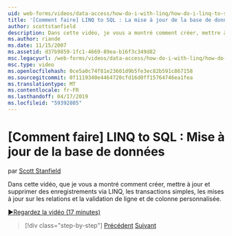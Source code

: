 ```yaml
---
uid: web-forms/videos/data-access/how-do-i-with-linq/how-do-i-linq-to-sql-updating-the-database
title: '[Comment faire] LINQ to SQL : La mise à jour de la base de données | Microsoft Docs'
author: scottstanfield
description: Dans cette vidéo, je vous a montré comment créer, mettre à jour et supprimer des enregistrements via LINQ, les transactions simples, les mises à jour sur les relations et une colonne personnalisée et...
ms.author: riande
ms.date: 11/15/2007
ms.assetid: d37b9859-1fc1-4669-89ea-b16f3c349d82
msc.legacyurl: /web-forms/videos/data-access/how-do-i-with-linq/how-do-i-linq-to-sql-updating-the-database
msc.type: video
ms.openlocfilehash: 0ce5a0c74f81e23601d9b5fe3ec82b591c867158
ms.sourcegitcommit: 0f1119340e4464720cfd16d0ff15764746ea1fea
ms.translationtype: MT
ms.contentlocale: fr-FR
ms.lasthandoff: 04/17/2019
ms.locfileid: "59392805"
---
```

# <a name="how-do-i-linq-to-sql-updating-the-database"></a>[Comment faire] LINQ to SQL : Mise à jour de la base de données

par [Scott Stanfield](https://github.com/scottstanfield)

Dans cette vidéo, que je vous a montré comment créer, mettre à jour et supprimer des enregistrements via LINQ, les transactions simples, les mises à jour sur les relations et la validation de ligne et de colonne personnalisée.

[&#9654;Regardez la vidéo (17 minutes)](https://channel9.msdn.com/Blogs/ASP-NET-Site-Videos/how-do-i-linq-to-sql-updating-the-database)

> [!div class="step-by-step"]
> [Précédent](how-do-i-linq-to-sql-querying-the-database.md)
> [Suivant](how-do-i-linq-to-sql-linqdatasource.md)
